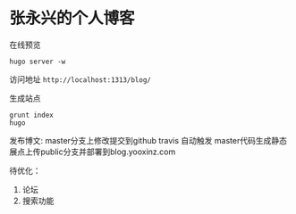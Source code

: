 # 张永兴的个人博客

在线预览

```
hugo server -w
```
访问地址 `http://localhost:1313/blog/`

生成站点

```
grunt index
hugo
```

发布博文:
master分支上修改提交到github
travis 自动触发 master代码生成静态展点上传public分支并部署到blog.yooxinz.com

待优化：
1. 论坛
1. 搜索功能